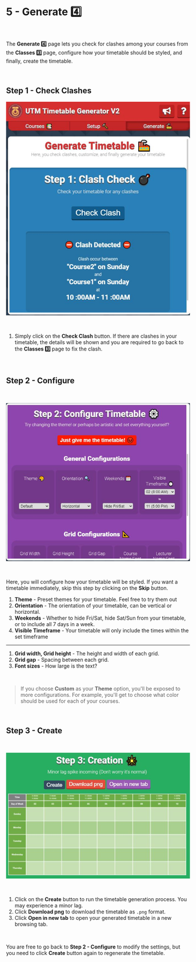 # 5 - Generate 4️⃣

<br/>

The __Generate 4️⃣__ page lets you check for clashes among your courses from the __Classes 3️⃣__ page, configure how your timetable should be styled, and finally, create the timetable.

<br/>

## Step 1 - Check Clashes

![Guide for Generate 1 - Check clash](./img/tutorial5_guide1.jpg)

<br/>

1. Simply click on the __Check Clash__ button. If there are clashes in your timetable, the details will be shown and you are required to go back to the __Classes 3️⃣__ page to fix the clash.

<br/>

## Step 2 - Configure

<br/>

![Guide for Generate 2 - Configure](./img/tutorial5_guide2.jpg)

<br/>

Here, you will configure how your timetable will be styled. If you want a timetable immediately, skip this step by clicking on the __Skip__ button.

1. __Theme__ - Preset themes for your timetable. Feel free to try them out
1. __Orientation__ - The orientation of your timetable, can be vertical or horizontal.
1. __Weekends__ - Whether to hide Fri/Sat, hide Sat/Sun from your timetable, or to include all 7 days in a week.
1. __Visible Timeframe__ - Your timetable will only include the times within the set timeframe

---

1. __Grid width, Grid height__ - The height and width of each grid.
1. __Grid gap__ - Spacing between each grid.
1. __Font sizes__ - How large is the text?

<br/>

> If you choose __Custom__ as your __Theme__ option, you'll be exposed to more configurations. For example, you'll get to choose what color should be used for each of your courses.

<br/>

## Step 3 - Create

<br/>

![Guide for Generate 3 - Create](./img/tutorial5_guide3.jpg)

<br/>

1. Click on the __Create__ button to run the timetable generation process. You may experience a minor lag.
1. Click __Download png__ to download the timetable as `.png` format.
1. Click __Open in new tab__ to open your generated timetable in a new browsing tab.

<br/>

You are free to go back to __Step 2 - Configure__ to modify the settings, but you need to click __Create__ button again to regenerate the timetable.